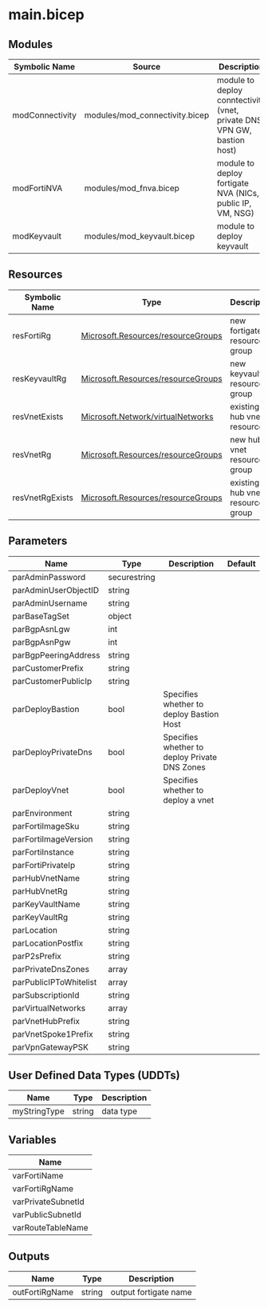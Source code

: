 # main.bicep

## Modules

| Symbolic Name | Source | Description |
| --- | --- | --- |
| modConnectivity | modules/mod_connectivity.bicep | module to deploy conntectivity (vnet, private DNS, VPN GW, bastion host) |
| modFortiNVA | modules/mod_fnva.bicep | module to deploy fortigate NVA (NICs, public IP, VM, NSG) |
| modKeyvault | modules/mod_keyvault.bicep | module to deploy keyvault |

## Resources

| Symbolic Name | Type | Description |
| --- | --- | --- |
| resFortiRg | [Microsoft.Resources/resourceGroups](https://learn.microsoft.com/en-us/azure/templates/microsoft.resources/resourcegroups) | new fortigate resource group |
| resKeyvaultRg | [Microsoft.Resources/resourceGroups](https://learn.microsoft.com/en-us/azure/templates/microsoft.resources/resourcegroups) | new keyvault resource group |
| resVnetExists | [Microsoft.Network/virtualNetworks](https://learn.microsoft.com/en-us/azure/templates/microsoft.network/virtualnetworks) | existing hub vnet resource |
| resVnetRg | [Microsoft.Resources/resourceGroups](https://learn.microsoft.com/en-us/azure/templates/microsoft.resources/resourcegroups) | new hub vnet resource group |
| resVnetRgExists | [Microsoft.Resources/resourceGroups](https://learn.microsoft.com/en-us/azure/templates/microsoft.resources/resourcegroups) | existing hub vnet resource group |

## Parameters

| Name | Type | Description | Default |
| --- | --- | --- | --- |
| parAdminPassword | securestring |  |  |
| parAdminUserObjectID | string |  |  |
| parAdminUsername | string |  |  |
| parBaseTagSet | object |  |  |
| parBgpAsnLgw | int |  |  |
| parBgpAsnPgw | int |  |  |
| parBgpPeeringAddress | string |  |  |
| parCustomerPrefix | string |  |  |
| parCustomerPublicIp | string |  |  |
| parDeployBastion | bool | Specifies whether to deploy Bastion Host |  |
| parDeployPrivateDns | bool | Specifies whether to deploy Private DNS Zones |  |
| parDeployVnet | bool | Specifies whether to deploy a vnet |  |
| parEnvironment | string |  |  |
| parFortiImageSku | string |  |  |
| parFortiImageVersion | string |  |  |
| parFortiInstance | string |  |  |
| parFortiPrivateIp | string |  |  |
| parHubVnetName | string |  |  |
| parHubVnetRg | string |  |  |
| parKeyVaultName | string |  |  |
| parKeyVaultRg | string |  |  |
| parLocation | string |  |  |
| parLocationPostfix | string |  |  |
| parP2sPrefix | string |  |  |
| parPrivateDnsZones | array |  |  |
| parPublicIPToWhitelist | array |  |  |
| parSubscriptionId | string |  |  |
| parVirtualNetworks | array |  |  |
| parVnetHubPrefix | string |  |  |
| parVnetSpoke1Prefix | string |  |  |
| parVpnGatewayPSK | string |  |  |

## User Defined Data Types (UDDTs)

| Name | Type | Description |
| --- | --- | --- |
| myStringType | string | data type |

## Variables

| Name |
| --- |
| varFortiName |
| varFortiRgName |
| varPrivateSubnetId |
| varPublicSubnetId |
| varRouteTableName |

## Outputs

| Name | Type | Description |
| --- | --- | --- |
| outFortiRgName | string | output fortigate name |
